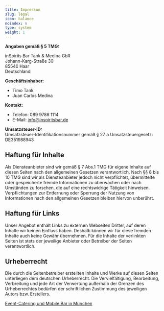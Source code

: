 ```yaml
---
title: Impressum
slug: legal
icon: balance
noindex: n
type: system
weight: 1
---
```


**Angaben gemäß § 5 TMG:**

inSpirits Bar Tank & Medina GbR  
Johann-Karg-Straße 30  
85540 Haar  
Deutschland  

**Geschäftsinhaber:**
- Timo Tank
- Juan Carlos Medina

**Kontakt:**
- Telefon: 089 9786 1114
- E-Mail: info@inspiritsbar.de

**Umsatzsteuer-ID:**  
Umsatzsteuer-Identifikationsnummer gemäß § 27 a Umsatzsteuergesetz: DE351988943

## Haftung für Inhalte

Als Diensteanbieter sind wir gemäß § 7 Abs.1 TMG für eigene Inhalte auf diesen Seiten nach den allgemeinen Gesetzen verantwortlich. Nach §§ 8 bis 10 TMG sind wir als Diensteanbieter jedoch nicht verpflichtet, übermittelte oder gespeicherte fremde Informationen zu überwachen oder nach Umständen zu forschen, die auf eine rechtswidrige Tätigkeit hinweisen. Verpflichtungen zur Entfernung oder Sperrung der Nutzung von Informationen nach den allgemeinen Gesetzen bleiben hiervon unberührt.

## Haftung für Links

Unser Angebot enthält Links zu externen Webseiten Dritter, auf deren Inhalte wir keinen Einfluss haben. Deshalb können wir für diese fremden Inhalte auch keine Gewähr übernehmen. Für die Inhalte der verlinkten Seiten ist stets der jeweilige Anbieter oder Betreiber der Seiten verantwortlich.

## Urheberrecht

Die durch die Seitenbetreiber erstellten Inhalte und Werke auf diesen Seiten unterliegen dem deutschen Urheberrecht. Die Vervielfältigung, Bearbeitung, Verbreitung und jede Art der Verwertung außerhalb der Grenzen des Urheberrechtes bedürfen der schriftlichen Zustimmung des jeweiligen Autors bzw. Erstellers.

[Event-Catering und Mobile Bar in München](/)
